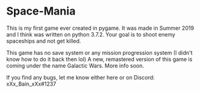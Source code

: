 # Space-Mania
This is my first game ever created in pygame. It was made in Summer 2019 and I think was written on python 3.7.2. Your goal is to shoot enemy spaceships and not get killed.

This game has no save system or any mission progression system (I didn't know how to do it back then lol) A new, remastered version of this game is coming under the name Galactic Wars. More info soon.

If you find any bugs, let me know either here or on Discord: xXx_Bain_xXx#1237
